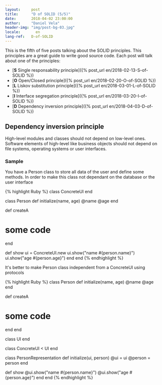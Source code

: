 ```yaml
---
layout:     post
title:      "D of SOLID (5/5)"
date:       2018-04-02 23:00:00
author:     "Daniel Vela"
header-img: "img/post-bg-03.jpg"
locale:       en
lang-ref:   D-of-SOLID
---
```


This is the fifth of five posts talking about the SOLID principles. This principles are a great guide to write good source code. Each post will talk about one of the principles:

* [**S** Single responsability principle]({% post_url en/2018-02-13-S-of-SOLID %})
* [**O** Open/Closed principle]({% post_url en/2018-02-20-O-of-SOLID %})
* [**L** Liskov substitution principle]({% post_url en/2018-03-01-L-of-SOLID %})
* [**I** Interface segregation principle]({% post_url en/2018-03-20-I-of-SOLID %})
* [**D** Dependency inversion principle]({% post_url en/2018-04-03-D-of-SOLID %})

## Dependency inversion principle

High-level modules and classes should not depend on low-level ones. Software elements of high-level like business objects should not depend on file systems, operating systems or user interfaces. 

### Sample

You have a Person class to store all data of the user and define some methods. In order to make this class not dependant on the database or the user interface

{% highlight Ruby %}
class ConcreteUI
end

class Person
  def initialize(name, age)
    @name
    @age
  end

  def createA
  # some code
  end
  
  def show
    ui = ConcreteUI.new
    ui.show("name #{person.name}")
    ui.show("age #{person.age}")
  end
end
{% endhighlight %}

It's better to make Person class independent from a ConcreteUI using protocols

{% highlight Ruby %}
class Person
  def initialize(name, age)
    @name
    @age
  end

  def createA
  # some code
  end
end

class UI
end

class ConcreteUI < UI
end

class PersonRepresentation
   def initialize(ui, person)
     @ui = ui
	 @person = person
   end
   
   def show
     @ui.show("name #{person.name}")
     @ui.show("age #{person.age}")
   end
end
{% endhighlight %}
